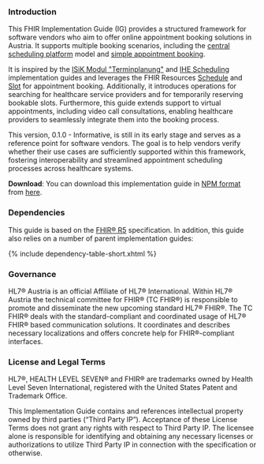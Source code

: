 ### Introduction

This FHIR Implementation Guide (IG) provides a structured framework for software vendors who aim to offer online appointment booking solutions in Austria. It supports multiple booking scenarios, including the [central scheduling platform](scenarios.html#central-scheduling-platform) model and [simple appointment booking](scenarios.html#simple-appointment-booking).

It is inspired by the [ISiK Modul "Terminplanung"](https://simplifier.net/isik-terminplanung-v4/~introduction) and [IHE Scheduling](https://build.fhir.org/ig/IHE/ITI.Scheduling/index.html) implementation guides and leverages the FHIR Resources [Schedule](https://www.hl7.org/fhir/schedule.html) and [Slot](https://www.hl7.org/fhir/slot.html) for appointment booking. Additionally, it introduces operations for searching for healthcare service providers and for temporarily reserving bookable slots. Furthermore, this guide extends support to virtual appointments, including video call consultations, enabling healthcare providers to seamlessly integrate them into the booking process.

This version, 0.1.0 - Informative, is still in its early stage and serves as a reference point for software vendors. The goal is to help vendors verify whether their use cases are sufficiently supported within this framework, fostering interoperability and streamlined appointment scheduling processes across healthcare systems.

**Download**: You can download this implementation guide in [NPM format](https://confluence.hl7.org/display/FHIR/NPM+Package+Specification) from [here](package.tgz).


### Dependencies
This guide is based on the <a href="{{site.data.fhir.path}}">FHIR® R5</a> specification.  In addition, this guide also relies on a number of parent implementation guides:

{% include dependency-table-short.xhtml %}

### Governance

HL7® Austria is an official Affiliate of HL7® International. Within HL7® Austria the technical committee for FHIR® (TC FHIR®) is responsible to promote and disseminate the new upcoming standard HL7® FHIR®.
The TC FHIR® deals with the standard-compliant and coordinated usage of HL7® FHIR® based communication solutions.
It coordinates and describes necessary localizations and offers concrete help for FHIR®-compliant interfaces.

### License and Legal Terms
HL7®, HEALTH LEVEL SEVEN® and FHIR® are trademarks owned by Health Level Seven International, registered with the United States Patent and Trademark Office.

This Implementation Guide contains and references intellectual property owned by third parties (“Third Party IP”). Acceptance of these License Terms does not grant any rights with respect to Third Party IP. The licensee alone is responsible for identifying and obtaining any necessary licenses or authorizations to utilize Third Party IP in connection with the specification or otherwise.
